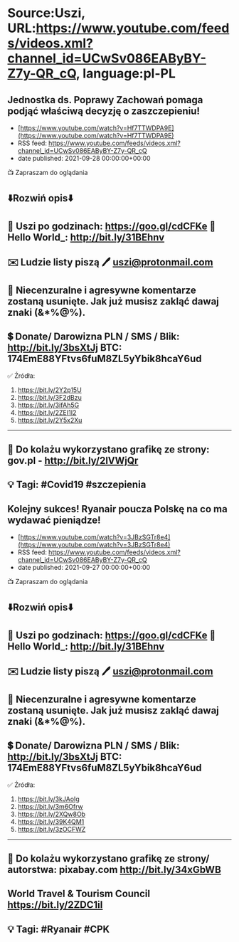 # Source:Uszi, URL:https://www.youtube.com/feeds/videos.xml?channel_id=UCwSv086EAByBY-Z7y-QR_cQ, language:pl-PL

## Jednostka ds. Poprawy Zachowań pomaga podjąć właściwą decyzję o zaszczepieniu!
 - [https://www.youtube.com/watch?v=Hf7TTWDPA9E](https://www.youtube.com/watch?v=Hf7TTWDPA9E)
 - RSS feed: https://www.youtube.com/feeds/videos.xml?channel_id=UCwSv086EAByBY-Z7y-QR_cQ
 - date published: 2021-09-28 00:00:00+00:00

📺 Zapraszam do oglądania

⬇️Rozwiń opis⬇️
------------------------------------------------------------
👀 Uszi po godzinach: https://goo.gl/cdCFKe
👀 Hello World_: http://bit.ly/31BEhnv
------------------------------------------------------------
✉️ Ludzie listy piszą 
🖊️ uszi@protonmail.com
------------------------------------------------------------
👺 Niecenzuralne i agresywne komentarze zostaną usunięte.  Jak już musisz zakląć dawaj znaki (&*%@%).
------------------------------------------------------------
💲 Donate/ Darowizna
PLN / SMS / Blik: http://bit.ly/3bsXtJj
BTC: 174EmE88YFtvs6fuM8ZL5yYbik8hcaY6ud
-------------------------------------------------------------
✅ Źródła:
1. https://bit.ly/2Y2p15U
2. https://bit.ly/3F2dBzu
3. https://bit.ly/3ifAh5G
4. https://bit.ly/2ZEI1I2
5. https://bit.ly/2Y5x2Xu
---------------------------------------------------------------
🎴 Do kolażu wykorzystano grafikę ze strony: 
gov.pl - http://bit.ly/2lVWjQr
---------------------------------------------------------------
💡 Tagi: #Covid19 #szczepienia
--------------------------------------------------------------

## Kolejny sukces! Ryanair poucza Polskę na co ma wydawać pieniądze!
 - [https://www.youtube.com/watch?v=3JBzSGTr8e4](https://www.youtube.com/watch?v=3JBzSGTr8e4)
 - RSS feed: https://www.youtube.com/feeds/videos.xml?channel_id=UCwSv086EAByBY-Z7y-QR_cQ
 - date published: 2021-09-27 00:00:00+00:00

📺 Zapraszam do oglądania

⬇️Rozwiń opis⬇️
------------------------------------------------------------
👀 Uszi po godzinach: https://goo.gl/cdCFKe
👀 Hello World_: http://bit.ly/31BEhnv
------------------------------------------------------------
✉️ Ludzie listy piszą 
🖊️ uszi@protonmail.com
------------------------------------------------------------
👺 Niecenzuralne i agresywne komentarze zostaną usunięte.  Jak już musisz zakląć dawaj znaki (&*%@%).
------------------------------------------------------------
💲 Donate/ Darowizna
PLN / SMS / Blik: http://bit.ly/3bsXtJj
BTC: 174EmE88YFtvs6fuM8ZL5yYbik8hcaY6ud
-------------------------------------------------------------
✅ Źródła:
1. https://bit.ly/3kJAoIg
2. https://bit.ly/3m6Ofrw
3. https://bit.ly/2XQw8Ob
4. https://bit.ly/39K4QM1
5. https://bit.ly/3zOCFWZ
---------------------------------------------------------------
🎴 Do kolażu wykorzystano grafikę ze strony/ autorstwa: 
pixabay.com
http://bit.ly/34xGbWB
---
World Travel & Tourism Council
https://bit.ly/2ZDC1iI
---------------------------------------------------------------
💡 Tagi: #Ryanair #CPK
--------------------------------------------------------------


